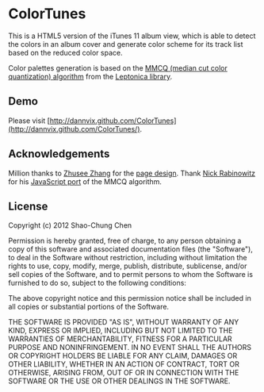 ColorTunes
==========

This is a HTML5 version of the iTunes 11 album view, which is able to detect the colors in an album cover and generate color scheme for its track list based on the reduced color space.

Color palettes generation is based on the [MMCQ (median cut color quantization) algorithm](http://www.leptonica.com/papers/mediancut.pdf) from the [Leptonica library](http://www.leptonica.com/).


Demo
----
Please visit [http://dannvix.github.com/ColorTunes](http://dannvix.github.com/ColorTunes/).


Acknowledgements
----------------
Million thanks to [Zhusee Zhang](http://twitter.com/zhusee2) for the [page design](http://github.com/zhusee2/coverTunes). Thank [Nick Rabinowitz](http://github.com/nrabinowitz) for his [JavaScript port](https://gist.github.com/1104622) of the MMCQ algorithm.


License
-------
Copyright (c) 2012 Shao-Chung Chen

Permission is hereby granted, free of charge, to any person obtaining a copy of this software and associated documentation files (the "Software"), to deal in the Software without restriction, including without limitation the rights to use, copy, modify, merge, publish, distribute, sublicense, and/or sell copies of the Software, and to permit persons to whom the Software is furnished to do so, subject to the following conditions:

The above copyright notice and this permission notice shall be included in all copies or substantial portions of the Software.

THE SOFTWARE IS PROVIDED "AS IS", WITHOUT WARRANTY OF ANY KIND, EXPRESS OR IMPLIED, INCLUDING BUT NOT LIMITED TO THE WARRANTIES OF MERCHANTABILITY, FITNESS FOR A PARTICULAR PURPOSE AND NONINFRINGEMENT. IN NO EVENT SHALL THE AUTHORS OR COPYRIGHT HOLDERS BE LIABLE FOR ANY CLAIM, DAMAGES OR OTHER LIABILITY, WHETHER IN AN ACTION OF CONTRACT, TORT OR OTHERWISE, ARISING FROM, OUT OF OR IN CONNECTION WITH THE SOFTWARE OR THE USE OR OTHER DEALINGS IN THE SOFTWARE.
